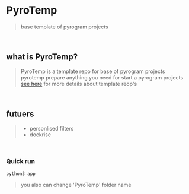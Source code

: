 # PyroTemp

>base template of pyrogram projects

<br/>

## what is PyroTemp?

>PyroTemp is a template repo for base of pyrogram projects<br/>
>pyrotemp prepare anything you need for start a pyrogram projects <br/>
> [see here](https://docs.github.com/en/repositories/creating-and-managing-repositories/creating-a-repository-from-a-template) for more details about template reop's

<br/>

## futuers

> + personlised filters
> + dockrise


<br />

### Quick run

    python3 app


> you also can change 'PyroTemp' folder name
